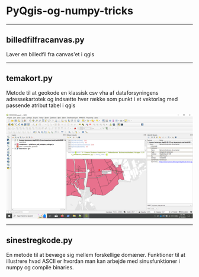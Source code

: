 # PyQgis-og-numpy-tricks
*****
<h2>billedfilfracanvas.py</h2>

Laver en billedfil fra canvas'et i qgis
*****
<h2>temakort.py</h2>
Metode til at geokode en klassisk csv vha af dataforsyningens adressekartotek og indsætte hver række som punkt i et vektorlag med passende atribut
tabel i qgis

![alt text](https://github.com/torb434h/PyQgis-og-numpy-tricks/blob/main/eks%20temakort.png)
*******
<h2>sinestregkode.py</h2>
En metode til at bevæge sig mellem forskellige domæner. 
Funktioner til at illustrere hvad ASCII er hvordan man kan arbejde med sinusfunktioner i numpy og compile binaries.

